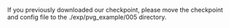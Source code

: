 If you previously downloaded our checkpoint, please move the checkpoint and config file to the ./exp/pvg_example/005 directory. 